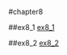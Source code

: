 #chapter8

##ex8_1
[ex8_1](https://github.com/suisuihan/cpp-primer/blob/master/chapter8/ex8_1.h)


##ex8_2
[ex8_2](https://github.com/suisuihan/cpp-primer/blob/master/chapter8/ex8_2.cpp)